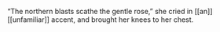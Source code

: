 “The northern blasts scathe the gentle rose,” she cried in [[an]] [[unfamiliar]] accent, and brought her knees to her chest.